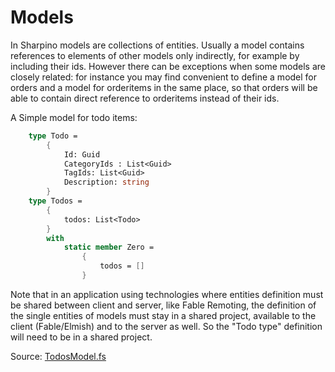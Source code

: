 # Models

In Sharpino models are collections of entities.
Usually a model contains references to elements of other models only indirectly, for example by including their ids.
However there can be exceptions when some models are closely related: for instance you may find convenient to define a model for orders and a model for orderitems in the same place, so that orders will be able to contain direct reference to orderitems instead of their ids.

A Simple model for todo items:

```FSharp
    type Todo =
        {
            Id: Guid
            CategoryIds : List<Guid>
            TagIds: List<Guid>
            Description: string
        }
    type Todos =
        {
            todos: List<Todo>
        }
        with
            static member Zero =
                {
                    todos = []
                }
```

Note that in an application using technologies where entities definition must be shared between client and server, like Fable Remoting, the definition of the single entities of models must stay in a shared project, available to the client (Fable/Elmish) and to the server as well. So the "Todo type" definition will need to be in a shared project.

Source: [TodosModel.fs](https://github.com/tonyx/Micro_ES_FSharp_Lib/blob/main/Sharpino.Sample/models/TodosModel.fs)

